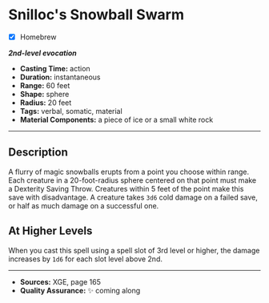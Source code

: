 # Snilloc's Snowball Swarm
- [x] Homebrew

***2nd-level evocation***
- **Casting Time:** action
- **Duration:** instantaneous
- **Range:** 60 feet
- **Shape:** sphere
- **Radius:** 20 feet
- **Tags:** verbal, somatic, material
- **Material Components:** a piece of ice or a small white rock

---

## Description
A flurry of magic snowballs erupts from a point you choose within range.
Each creature in a 20-foot-radius sphere centered on that point must make a Dexterity Saving Throw.
Creatures within 5 feet of the point make this save with disadvantage.
A creature takes `3d6` cold damage on a failed save, or half as much damage on a successful one. 

## At Higher Levels
When you cast this spell using a spell slot of 3rd level or higher, the damage increases by `1d6` for each slot level above 2nd.

---

- **Sources:** XGE, page 165
- **Quality Assurance:** :sparkles: coming along
